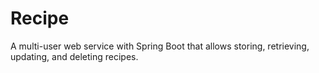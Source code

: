 # Recipe
A multi-user web service with Spring Boot that allows storing, retrieving, updating, and deleting recipes.
